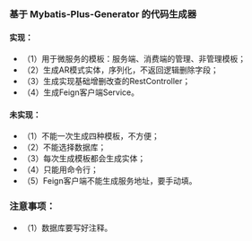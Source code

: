 ### 基于 Mybatis-Plus-Generator 的代码生成器
#### 实现：
* （1）用于微服务的模板：服务端、消费端的管理、非管理模板；
* （2）生成AR模式实体，序列化，不返回逻辑删除字段；
* （3）生成实现基础增删改查的RestController；
* （4）生成Feign客户端Service。
#### 未实现：
* （1）不能一次生成四种模板，不方便；
* （2）不能选择数据库；
* （3）每次生成模板都会生成实体；
* （4）只能用命令行；
* （5）Feign客户端不能生成服务地址，要手动填。
### 注意事项：
* （1）数据库要写好注释。

 